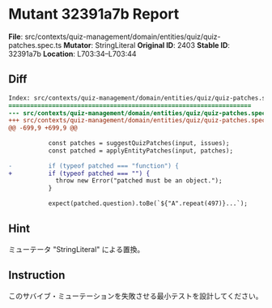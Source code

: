 # Mutant 32391a7b Report

**File**: src/contexts/quiz-management/domain/entities/quiz/quiz-patches.spec.ts
**Mutator**: StringLiteral
**Original ID**: 2403
**Stable ID**: 32391a7b
**Location**: L703:34–L703:44

## Diff

```diff
Index: src/contexts/quiz-management/domain/entities/quiz/quiz-patches.spec.ts
===================================================================
--- src/contexts/quiz-management/domain/entities/quiz/quiz-patches.spec.ts	original
+++ src/contexts/quiz-management/domain/entities/quiz/quiz-patches.spec.ts	mutated #2403
@@ -699,9 +699,9 @@
 
           const patches = suggestQuizPatches(input, issues);
           const patched = applyEntityPatches(input, patches);
 
-          if (typeof patched === "function") {
+          if (typeof patched === "") {
             throw new Error("patched must be an object.");
           }
 
           expect(patched.question).toBe(`${"A".repeat(497)}...`);
```

## Hint

ミューテータ "StringLiteral" による置換。

## Instruction

このサバイブ・ミューテーションを失敗させる最小テストを設計してください。
